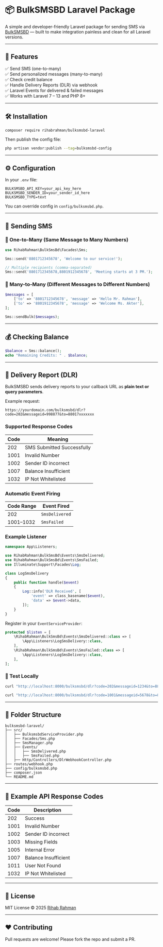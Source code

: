 
# 📦 BulkSMSBD Laravel Package

A simple and developer-friendly Laravel package for sending SMS via [BulkSMSBD](https://bulksmsbd.net) — built to make integration painless and clean for all Laravel versions.

---

## 🚀 Features

✅ Send SMS (one-to-many)  
✅ Send personalized messages (many-to-many)  
✅ Check credit balance  
✅ Handle Delivery Reports (DLR) via webhook  
✅ Laravel Events for delivered & failed messages  
✅ Works with Laravel 7 – 13 and PHP 8+

---

## 🛠️ Installation

```bash
composer require rihabrahman/bulksmsbd-laravel
```

Then publish the config file:

```bash
php artisan vendor:publish --tag=bulksmsbd-config
```

---

## ⚙️ Configuration

In your `.env` file:

```env
BULKSMSBD_API_KEY=your_api_key_here
BULKSMSBD_SENDER_ID=your_sender_id_here
BULKSMSBD_TYPE=text
```

You can override config in `config/bulksmsbd.php`.

---

## 💬 Sending SMS

### 🔹 One-to-Many (Same Message to Many Numbers)

```php
use RihabRahman\BulkSmsBd\Facades\Sms;

Sms::send('8801712345678', 'Welcome to our service!');

// Multiple recipients (comma-separated)
Sms::send('8801712345678,8801912345678', 'Meeting starts at 3 PM.');
```

### 🔹 Many-to-Many (Different Messages to Different Numbers)

```php
$messages = [
    ['to' => '8801712345678', 'message' => 'Hello Mr. Rahman'],
    ['to' => '8801912345678', 'message' => 'Welcome Ms. Akter'],
];

Sms::sendBulk($messages);
```

---

## 💰 Checking Balance

```php
$balance = Sms::balance();
echo "Remaining Credits: " . $balance;
```

---

## 📡 Delivery Report (DLR)

BulkSMSBD sends delivery reports to your callback URL as **plain text or query parameters**.

Example request:
```
https://yourdomain.com/bulksmsbd/dlr?code=202&messageid=998877&to=88017xxxxxxx
```

### Supported Response Codes

| Code | Meaning |
|------|----------|
| 202 | SMS Submitted Successfully |
| 1001 | Invalid Number |
| 1002 | Sender ID incorrect |
| 1007 | Balance Insufficient |
| 1032 | IP Not Whitelisted |

### Automatic Event Firing

| Code Range | Event Fired |
|-------------|-------------|
| 202 | `SmsDelivered` |
| 1001–1032 | `SmsFailed` |

### Example Listener

```php
namespace App\Listeners;

use RihabRahman\BulkSmsBd\Events\SmsDelivered;
use RihabRahman\BulkSmsBd\Events\SmsFailed;
use Illuminate\Support\Facades\Log;

class LogSmsDelivery
{
    public function handle($event)
    {
        Log::info('DLR Received', [
            'event' => class_basename($event),
            'data' => $event->data,
        ]);
    }
}
```

Register in your `EventServiceProvider`:

```php
protected $listen = [
    \RihabRahman\BulkSmsBd\Events\SmsDelivered::class => [
        \App\Listeners\LogSmsDelivery::class,
    ],
    \RihabRahman\BulkSmsBd\Events\SmsFailed::class => [
        \App\Listeners\LogSmsDelivery::class,
    ],
];
```

### 🧪 Test Locally

```bash
curl "http://localhost:8000/bulksmsbd/dlr?code=202&messageid=1234&to=88017xxxxxxx"
```

```bash
curl "http://localhost:8000/bulksmsbd/dlr?code=1001&messageid=5678&to=88019xxxxxxx"
```

---

## 📂 Folder Structure

```
bulksmsbd-laravel/
├── src/
│   ├── BulksmsbdServiceProvider.php
│   ├── Facades/Sms.php
│   ├── SmsManager.php
│   ├── Events/
│   │   ├── SmsDelivered.php
│   │   ├── SmsFailed.php
│   ├── Http/Controllers/DlrWebhookController.php
├── routes/webhook.php
├── config/bulksmsbd.php
├── composer.json
└── README.md
```

---

## 🧰 Example API Response Codes

| Code | Description |
|------|--------------|
| 202 | Success |
| 1001 | Invalid Number |
| 1002 | Sender ID incorrect |
| 1003 | Missing Fields |
| 1005 | Internal Error |
| 1007 | Balance Insufficient |
| 1011 | User Not Found |
| 1032 | IP Not Whitelisted |

---

## 📜 License

MIT License © 2025 [Rihab Rahman](mailto:cse.rihab@gmail.com)

---

## ❤️ Contributing

Pull requests are welcome! Please fork the repo and submit a PR.
